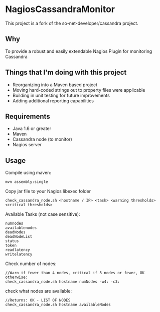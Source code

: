 NagiosCassandraMonitor
======================

This project is a fork of the so-net-developer/cassandra project. 

Why
---

To provide a robust and easily extendable Nagios Plugin for monitoring Cassandra

Things that I'm doing with this project
---------------------------------------

 * Reorganizing into a Maven based project
 * Moving hard-coded strings out to property files were applicable
 * Building in unit testing for future improvements
 * Adding additional reporting capabilities
 
	
Requirements
------------

 * Java 1.6 or greater
 * Maven
 * Cassandra node (to monitor)
 * Nagios server
 
 Usage
 -----
 
 Compile  using maven:
 
 	mvn assembly:single
 	
 Copy jar file to your Nagios libexec folder
 
 	check_cassandra_node.sh <hostname / IP> <task> <warning thresholds> <critical thresholds>
 
 Available Tasks (not case sensitive):
 
 	numnodes
	availablenodes
	deadNodes
	deadNodeList
	status
	token
	readlatency
	writelatency
	
Check number of nodes:

	//Warn if fewer than 4 nodes, critical if 3 nodes or fewer, OK otherwise:
	check_cassandra_node.sh hostname numNodes -w4: -c3:
	
check what nodes are available:
	
	//Returns: OK - LIST OF NODES
	check_cassandra_node.sh hostname availableNodes
